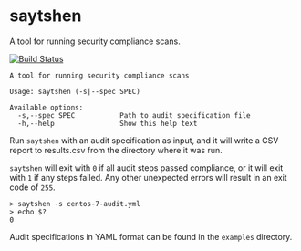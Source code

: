 # saytshen
A tool for running security compliance scans.

[![Build Status](https://travis-ci.org/rjosephwright/saytshen-haskell.svg?branch=master)](https://travis-ci.org/rjosephwright/saytshen-haskell)

```
A tool for running security compliance scans

Usage: saytshen (-s|--spec SPEC)

Available options:
  -s,--spec SPEC           Path to audit specification file
  -h,--help                Show this help text
```

Run `saytshen` with an audit specification as input, and it will write a CSV report to results.csv from the directory where it was run.

`saytshen` will exit with `0` if all audit steps passed compliance, or it will exit with `1` if any steps failed. Any other unexpected errors will result in an exit code of `255`.

```
> saytshen -s centos-7-audit.yml
> echo $?
0
```

Audit specifications in YAML format can be found in the `examples` directory.
